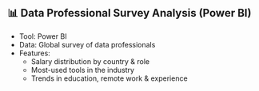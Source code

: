 ## 📊 Data Professional Survey Analysis (Power BI)

- Tool: Power BI
- Data: Global survey of data professionals
- Features:
  - Salary distribution by country & role
  - Most-used tools in the industry
  - Trends in education, remote work & experience
